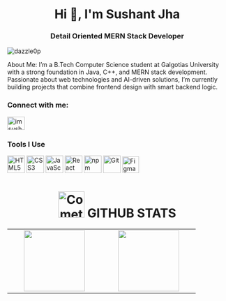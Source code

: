 <h1 align="center">Hi 👋, I'm Sushant Jha</h1>
<h3 align="center">Detail Oriented MERN Stack Developer</h3>

<p align="left"> <img src="https://komarev.com/ghpvc/?username=dazzle0p&label=Profile%20views&color=0e75b6&style=flat" alt="dazzle0p" /> </p>
About Me:
I’m a B.Tech Computer Science student at Galgotias University with a strong foundation in Java, C++, and MERN stack development. Passionate about web technologies and AI-driven solutions, I’m currently building projects that combine frontend design with smart backend logic.

<h3 align="left">Connect with me:</h3>
<p align="left">
<a href="https://twitter.com/imsushant02" target="blank"><img align="center" src="https://raw.githubusercontent.com/rahuldkjain/github-profile-readme-generator/master/src/images/icons/Social/twitter.svg" alt="imsushant02" height="30" width="40" /></a>
</p>
<div align="left">

  <h3>Tools I Use</h3>
    <img src="https://cdn.jsdelivr.net/gh/devicons/devicon/icons/html5/html5-original.svg" title="HTML5" alt="HTML5" width="40" height="40"/>
    <img src="https://cdn.jsdelivr.net/gh/devicons/devicon/icons/css3/css3-original.svg" title="CSS3" alt="CSS3" width="40" height="40"/>
    <img src="https://cdn.jsdelivr.net/gh/devicons/devicon/icons/javascript/javascript-original.svg" title="JavaScript" alt="JavaScript" width="40" height="40"/>
    <img src="https://cdn.jsdelivr.net/gh/devicons/devicon/icons/react/react-original.svg" title="React" alt="React" width="40" height="40"/>
    <img src="https://cdn.jsdelivr.net/gh/devicons/devicon/icons/npm/npm-original-wordmark.svg" title="npm" alt="npm" width="40" height="40"/>
    <img src="https://cdn.jsdelivr.net/gh/devicons/devicon/icons/git/git-original.svg" title="Git" alt="Git" width="40" height="40"/>
    <img src="https://cdn.jsdelivr.net/gh/devicons/devicon/icons/figma/figma-original.svg" title="Figma" alt="Figma" width="38" height="38" />
</div>


<div align="center" >
<h1> <img src="https://raw.githubusercontent.com/Tarikul-Islam-Anik/Animated-Fluent-Emojis/master/Emojis/Travel%20and%20places/Comet.png" alt="Comet" width="60" height="60" /> GITHUB STATS</h1>
</div>
<table align="center">
  <tr>
    <td align="center">
      <img src="https://github-readme-stats.vercel.app/api/top-langs?username=dazzle0p&show_icons=true&locale=en&layout=compact" height="140px"  style="min-width: 200px">
    </td>
    <td align="center">
       <img src="https://github-readme-stats.vercel.app/api?username=dazzle0p&show_icons=true&locale=en" height="140px"  style="min-width: 200px" > 
    </td>
  </tr>
</table>
</table>
